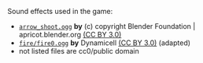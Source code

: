 Sound effects used in the game:

- [`arrow_shoot.ogg`](https://opengameart.org/content/sfxpunch) **by** (c) copyright Blender Foundation | apricot.blender.org [(CC BY 3.0)](https://creativecommons.org/licenses/by/3.0/)
- [`fire/fire0.ogg`](https://freesound.org/people/Dynamicell/sounds/17548/) **by** Dynamicell [(CC BY 3.0)](https://creativecommons.org/licenses/by/3.0/) (adapted)
- not listed files are cc0/public domain

